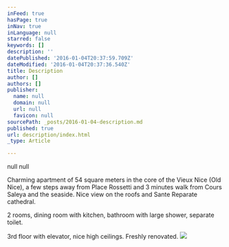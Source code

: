 ```yaml
---
inFeed: true
hasPage: true
inNav: true
inLanguage: null
starred: false
keywords: []
description: ''
datePublished: '2016-01-04T20:37:59.709Z'
dateModified: '2016-01-04T20:37:36.540Z'
title: Description
author: []
authors: []
publisher:
  name: null
  domain: null
  url: null
  favicon: null
sourcePath: _posts/2016-01-04-description.md
published: true
url: description/index.html
_type: Article

---
```

null
null

Charming apartment of 54 square meters in the core of the Vieux Nice (Old Nice), a few steps away from Place Rossetti and 3 minutes walk from Cours Saleya and the seaside. Nice view on the roofs and Sante Reparate cathedral.

2 rooms, dining room with kitchen, bathroom with large shower, separate toilet.

3rd floor with elevator, nice high ceilings. Freshly renovated.
![](https://the-grid-user-content.s3-us-west-2.amazonaws.com/65106c52-4811-4986-8b2c-51fdab72569d.jpg)